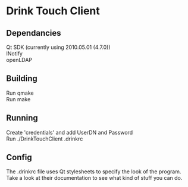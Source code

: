 Drink Touch Client
=================

Dependancies
------------

Qt SDK (currently using 2010.05.01 (4.7.0))  
INotify  
openLDAP

Building
--------

Run qmake  
Run make

Running
-------

Create 'credentials' and add UserDN and Password  
Run ./DrinkTouchClient .drinkrc

Config
------

The .drinkrc file uses Qt stylesheets to specify the look of the program. Take a look at their documentation to see what kind of stuff you can do.
